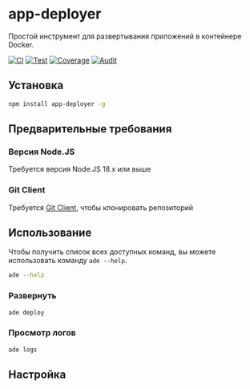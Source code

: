 # app-deployer
Простой инструмент для развертывания приложений в контейнере Docker.

[![CI](https://github.com/sumor-cloud/app-deployer/actions/workflows/ci.yml/badge.svg)](https://github.com/sumor-cloud/app-deployer/actions/workflows/ci.yml)
[![Test](https://github.com/sumor-cloud/app-deployer/actions/workflows/ut.yml/badge.svg)](https://github.com/sumor-cloud/app-deployer/actions/workflows/ut.yml)
[![Coverage](https://github.com/sumor-cloud/app-deployer/actions/workflows/coverage.yml/badge.svg)](https://github.com/sumor-cloud/app-deployer/actions/workflows/coverage.yml)
[![Audit](https://github.com/sumor-cloud/app-deployer/actions/workflows/audit.yml/badge.svg)](https://github.com/sumor-cloud/app-deployer/actions/workflows/audit.yml)

## Установка
```bash
npm install app-deployer -g
```

## Предварительные требования

### Версия Node.JS
Требуется версия Node.JS 18.x или выше

### Git Client
Требуется [Git Client](https://git-scm.com/), чтобы клонировать репозиторий

## Использование

Чтобы получить список всех доступных команд, вы можете использовать команду `ade --help`.
```bash
ade --help
```

### Развернуть

```bash
ade deploy
```

### Просмотр логов

```bash
ade logs
```

## Настройка